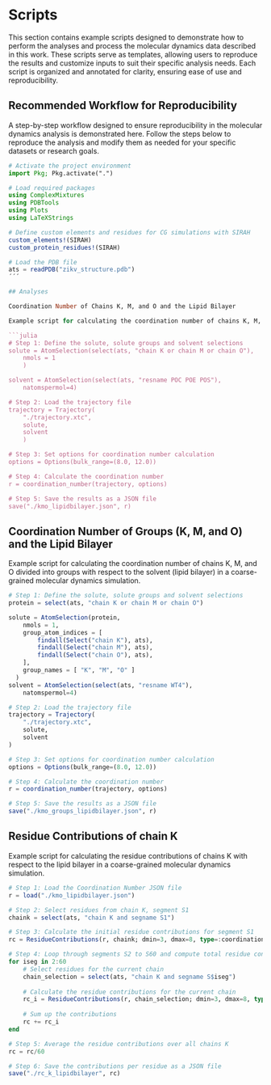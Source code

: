 # Scripts

This section contains example scripts designed to demonstrate how to perform the analyses and process the molecular dynamics data described in this work. These scripts serve as templates, allowing users to reproduce the results and customize inputs to suit their specific analysis needs. Each script is organized and annotated for clarity, ensuring ease of use and reproducibility. 

## Recommended Workflow for Reproducibility 

A step-by-step workflow designed to ensure reproducibility in the molecular dynamics analysis is demonstrated here. Follow the steps below to reproduce the analysis and modify them as needed for your specific datasets or research goals. 

```julia
# Activate the project environment
import Pkg; Pkg.activate(".")

# Load required packages
using ComplexMixtures
using PDBTools
using Plots
using LaTeXStrings

# Define custom elements and residues for CG simulations with SIRAH
custom_elements!(SIRAH)
custom_protein_residues!(SIRAH)

# Load the PDB file
ats = readPDB("zikv_structure.pdb")
´´´

## Analyses

Coordination Number of Chains K, M, and O and the Lipid Bilayer

Example script for calculating the coordination number of chains K, M, and O with respect to the lipid bilayer in a coarse-grained molecular dynamics simulation.

```julia
# Step 1: Define the solute, solute groups and solvent selections
solute = AtomSelection(select(ats, "chain K or chain M or chain O"),
    nmols = 1
    )

solvent = AtomSelection(select(ats, "resname POC POE POS"), 
    natomspermol=4)

# Step 2: Load the trajectory file
trajectory = Trajectory(
    "./trajectory.xtc",
    solute,
    solvent
    )

# Step 3: Set options for coordination number calculation
options = Options(bulk_range=(8.0, 12.0))

# Step 4: Calculate the coordination number
r = coordination_number(trajectory, options)

# Step 5: Save the results as a JSON file
save("./kmo_lipidbilayer.json", r)
```

## Coordination Number of Groups (K, M, and O)  and the Lipid Bilayer

Example script for calculating the coordination number of chains K, M, and O divided into groups with respect to the solvent (lipid bilayer) in a coarse-grained molecular dynamics simulation.

```julia
# Step 1: Define the solute, solute groups and solvent selections
protein = select(ats, "chain K or chain M or chain O")

solute = AtomSelection(protein,
    nmols = 1,
    group_atom_indices = [
        findall(Select("chain K"), ats),
        findall(Select("chain M"), ats),
        findall(Select("chain O"), ats),
    ],
    group_names = [ "K", "M", "O" ]
  )
solvent = AtomSelection(select(ats, "resname WT4"), 
    natomspermol=4)

# Step 2: Load the trajectory file
trajectory = Trajectory(
    "./trajectory.xtc",
    solute,
    solvent
)

# Step 3: Set options for coordination number calculation
options = Options(bulk_range=(8.0, 12.0))

# Step 4: Calculate the coordination number
r = coordination_number(trajectory, options)

# Step 5: Save the results as a JSON file
save("./kmo_groups_lipidbilayer.json", r)
```

## Residue Contributions of chain K

Example script for calculating the residue contributions of chains K with respect to the lipid bilayer in a coarse-grained molecular dynamics simulation.

```julia
# Step 1: Load the Coordination Number JSON file
r = load("./kmo_lipidbilayer.json")

# Step 2: Select residues from chain K, segment S1
chaink = select(ats, "chain K and segname S1")

# Step 3: Calculate the initial residue contributions for segment S1
rc = ResidueContributions(r, chaink; dmin=3, dmax=8, type=:coordination_number)

# Step 4: Loop through segments S2 to S60 and compute total residue contributions
for iseg in 2:60
    # Select residues for the current chain
    chain_selection = select(ats, "chain K and segname S$iseg")
    
    # Calculate the residue contributions for the current chain
    rc_i = ResidueContributions(r, chain_selection; dmin=3, dmax=8, type=:coordination_number)
    
    # Sum up the contributions
    rc += rc_i
end

# Step 5: Average the residue contributions over all chains K
rc = rc/60

# Step 6: Save the contributions per residue as a JSON file
save("./rc_k_lipidbilayer", rc)
```